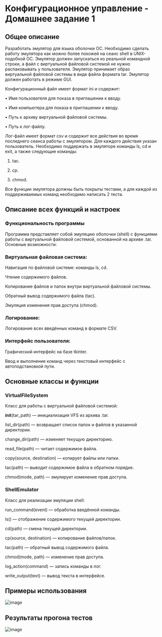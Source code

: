 # Конфигурационное управление - Домашнее задание 1
## Общее описание  
Разработать эмулятор для языка оболочки ОС. Необходимо сделать работу эмулятора как можно более похожей на сеанс shell в UNIX-подобной ОС. Эмулятор должен запускаться из реальной командной строки, а файл с виртуальной файловой системой не нужно распаковывать у пользователя. Эмулятор принимает образ виртуальной файловой системы в виде файла формата 
tar. Эмулятор должен работать в режиме GUI.  

Конфигурационный файл имеет формат ini и содержит:  

• Имя пользователя для показа в приглашении к вводу.  

• Имя компьютера для показа в приглашении к вводу.  

• Путь к архиву виртуальной файловой системы.  

• Путь к лог-файлу.  

Лог-файл имеет формат csv и содержит все действия во время последнего сеанса работы с эмулятором. Для каждого действия указан пользователь.  Необходимо поддержать в эмуляторе команды ls, cd и exit, а также 
следующие команды:  

1. tac.
 
2. cp.
 
3. chmod.
   
Все функции эмулятора должны быть покрыты тестами, а для каждой из поддерживаемых команд необходимо написать 2 теста.

## Описание всех функций и настроек

### Функциональность программы  

Программа представляет собой эмуляцию оболочки (shell) с функциями работы с виртуальной файловой системой, основанной на архиве .tar.   Основные возможности:

### Виртуальная файловая система:

Навигация по файловой системе: команды ls, cd.  

Чтение содержимого файлов.  

Копирование файлов и папок внутри виртуальной файловой системы.  

Обратный вывод содержимого файла (tac).  

Эмуляция изменения прав доступа (chmod).  

### Логирование:

Логирование всех введённых команд в формате CSV.

### Интерфейс пользователя:

Графический интерфейс на базе tkinter.

Ввод и выполнение команд через текстовый интерфейс с автоподстановкой пути.

## Основные классы и функции

### VirtualFileSystem

Класс для работы с виртуальной файловой системой:  

__init__(tar_path) — инициализация VFS из архива .tar.  

list_dir(path) — возвращает список папок и файлов в указанной директории.  

change_dir(path) — изменяет текущую директорию.  

read_file(path) — читает содержимое файла.  

copy(source, destination) — копирует файлы или папки.  

tac(path) — выводит содержимое файла в обратном порядке. 

chmod(mode, path) — эмулирует изменение прав доступа.  

### ShellEmulator  

Класс для реализации эмуляции shell:  

run_command(event) — обработка введённой команды.  

ls() — отображение содержимого текущей директории.  

cd(path) — смена текущей директории.  

cp(source, destination) — копирование файлов/папок.  

tac(path) — обратный вывод содержимого файла.  

chmod(mode, path) — изменение прав доступа.  

log_action(command) — запись команды в лог.  

write_output(text) — вывод текста в интерфейсе.  

## Примеры использования
![image](https://github.com/user-attachments/assets/fa650f00-9083-471e-8cae-cd868ff58a4f)

## Результаты прогона тестов
![image](https://github.com/user-attachments/assets/a8647979-c64b-4e32-aeb9-445db6c848e9)


